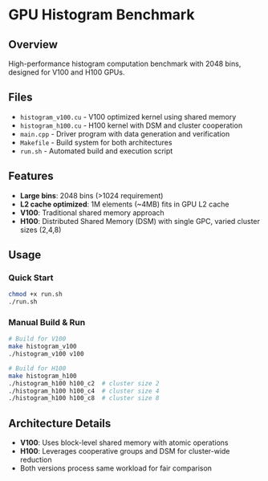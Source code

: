 # GPU Histogram Benchmark

## Overview
High-performance histogram computation benchmark with 2048 bins, designed for V100 and H100 GPUs.

## Files
- `histogram_v100.cu` - V100 optimized kernel using shared memory
- `histogram_h100.cu` - H100 kernel with DSM and cluster cooperation  
- `main.cpp` - Driver program with data generation and verification
- `Makefile` - Build system for both architectures
- `run.sh` - Automated build and execution script

## Features
- **Large bins**: 2048 bins (>1024 requirement)
- **L2 cache optimized**: 1M elements (~4MB) fits in GPU L2 cache
- **V100**: Traditional shared memory approach
- **H100**: Distributed Shared Memory (DSM) with single GPC, varied cluster sizes (2,4,8)

## Usage

### Quick Start
```bash
chmod +x run.sh
./run.sh
```

### Manual Build & Run
```bash
# Build for V100
make histogram_v100
./histogram_v100 v100

# Build for H100  
make histogram_h100
./histogram_h100 h100_c2  # cluster size 2
./histogram_h100 h100_c4  # cluster size 4
./histogram_h100 h100_c8  # cluster size 8
```

## Architecture Details
- **V100**: Uses block-level shared memory with atomic operations
- **H100**: Leverages cooperative groups and DSM for cluster-wide reduction
- Both versions process same workload for fair comparison 